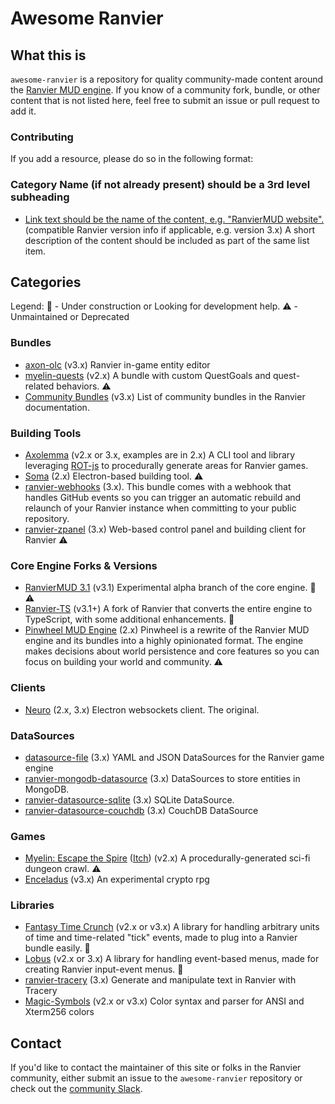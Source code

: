 # Awesome Ranvier

## What this is

`awesome-ranvier` is a repository for quality community-made content around the [Ranvier MUD engine](https://ranviermud.com/).
If you know of a community fork, bundle, or other content that is not listed here, feel free to submit an issue or pull request to add it.

### Contributing

If you add a resource, please do so in the following format:

### Category Name (if not already present) should be a 3rd level subheading

- [Link text should be the name of the content, e.g. "RanvierMUD website".](https://ranviermud.com) (compatible Ranvier version info if applicable, e.g. version 3.x) A short description of the content should be included as part of the same list item.

## Categories

Legend:
:construction: - Under construction or Looking for development help.
:warning: - Unmaintained or Deprecated

### Bundles

- [axon-olc](https://github.com/nelsonsbrian/axon-olc) (v3.x) Ranvier in-game entity editor
- [myelin-quests](https://github.com/seanohue/myelin-quests) (v2.x) A bundle with custom QuestGoals and quest-related behaviors. :warning:
- [Community Bundles](https://ranviermud.com/community_bundles/) (v3.x) List of community bundles in the Ranvier documentation.

### Building Tools

- [Axolemma](https://github.com/seanohue/axolemma) (v2.x or 3.x, examples are in 2.x) A CLI tool and library leveraging [ROT-js](https://ondras.github.io/rot.js/) to procedurally generate areas for Ranvier games.
- [Soma](https://github.com/RanvierMUD/soma) (2.x) Electron-based building tool. :warning:
- [ranvier-webhooks](https://github.com/azigler/ranvier-webhooks) (3.x). This bundle comes with a webhook that handles GitHub events so you can trigger an automatic rebuild and relaunch of your Ranvier instance when committing to your public repository.
- [ranvier-zpanel](https://github.com/azigler/ranvier-zpanel) (3.x) Web-based control panel and building client for Ranvier :warning:

### Core Engine Forks & Versions

- [RanvierMUD 3.1](https://github.com/RanvierMUD/core/tree/3.1-preview) (v3.1) Experimental alpha branch of the core engine. :construction: :warning:
- [Ranvier-TS](https://github.com/Ranvier-TS/core-ts) (v3.1+) A fork of Ranvier that converts the entire engine to TypeScript, with some additional enhancements. :construction:
- [Pinwheel MUD Engine](https://github.com/azigler/pinwheel) (2.x) Pinwheel is a rewrite of the Ranvier MUD engine and its bundles into a highly opinionated format. The engine makes decisions about world persistence and core features so you can focus on building your world and community. :warning:

### Clients

- [Neuro](https://github.com/RanvierMUD/neuro) (2.x, 3.x) Electron websockets client. The original.

### DataSources

 - [datasource-file](https://github.com/RanvierMUD/datasource-file) (3.x) YAML and JSON DataSources for the Ranvier game engine
 - [ranvier-mongodb-datasource](https://www.npmjs.com/package/ranvier-mongodb-datasource) (3.x) DataSources to store entities in MongoDB.
 - [ranvier-datasource-sqlite](https://www.npmjs.com/package/ranvier-datasource-sqlite) (3.x) SQLite DataSource.
 - [ranvier-datasource-couchdb](https://github.com/azigler/ranvier-datasource-couchdb) (3.x) CouchDB DataSource

### Games

- [Myelin: Escape the Spire](http://myelin.space) ([Itch](https://muscarian.itch.io/myelin-escape-the-spire)) (v2.x) A procedurally-generated sci-fi dungeon crawl. :warning:
- [Enceladus](http://https://enceladusgame.io/play) (v3.x) An experimental crypto rpg

### Libraries

- [Fantasy Time Crunch](https://github.com/seanohue/fantasy-time-crunch) (v2.x or v3.x) A library for handling arbitrary units of time and time-related "tick" events, made to plug into a Ranvier bundle easily. :construction:
- [Lobus](https://github.com/seanohue/lobus) (v2.x or 3.x) A library for handling event-based menus, made for creating Ranvier input-event menus. :construction:
- [ranvier-tracery](https://github.com/azigler/ranvier-tracery) (3.x) Generate and manipulate text in Ranvier with Tracery
- [Magic-Symbols](https://github.com/Sakeran/magic-symbols) (v2.x or v3.x) Color syntax and parser for ANSI and Xterm256 colors

## Contact

If you'd like to contact the maintainer of this site or folks in the Ranvier community, either submit an issue to the `awesome-ranvier` repository or check out the [community Slack](https://join.slack.com/t/ranviermud/shared_invite/enQtODA1NTI4MTc5MjgyLWU1OTI2YTYxMTcwYTBjNmIyMzhmMWZmNTQ3ZmFiMWEwYjQ5N2MyYWQzODFhZDUwNmZiODE1ODVlNWE5NTlmYzU).
